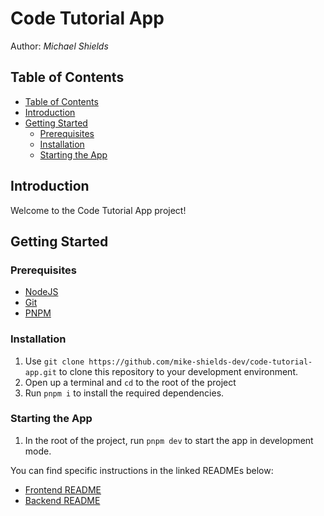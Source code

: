 <h1>Code Tutorial App</h1>
Author: <cite>Michael Shields</cite>

## Table of Contents

- [Table of Contents](#table-of-contents)
- [Introduction](#introduction)
- [Getting Started](#getting-started)
  - [Prerequisites](#prerequisites)
  - [Installation](#installation)
  - [Starting the App](#starting-the-app)

## Introduction

Welcome to the Code Tutorial App project!

## Getting Started

### Prerequisites

- [NodeJS](https://nodejs.org/en)
- [Git](https://git-scm.com/)
- [PNPM](https://pnpm.io/)

### Installation

1. Use `git clone https://github.com/mike-shields-dev/code-tutorial-app.git` to clone this repository to your development environment.
2. Open up a terminal and `cd` to the root of the project
3. Run `pnpm i` to install the required dependencies.

### Starting the App 

1. In the root of the project, run `pnpm dev` to start the app in development mode.

You can find specific instructions in the linked READMEs below:

- [Frontend README](docs/README.frontend.md)
- [Backend README](docs/README.backend.md)
